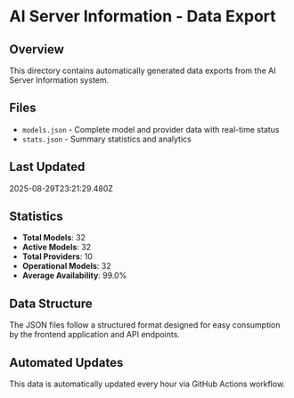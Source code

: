 # AI Server Information - Data Export

## Overview
This directory contains automatically generated data exports from the AI Server Information system.

## Files
- `models.json` - Complete model and provider data with real-time status
- `stats.json` - Summary statistics and analytics

## Last Updated
2025-08-29T23:21:29.480Z

## Statistics
- **Total Models**: 32
- **Active Models**: 32
- **Total Providers**: 10
- **Operational Models**: 32
- **Average Availability**: 99.0%

## Data Structure
The JSON files follow a structured format designed for easy consumption by the frontend application and API endpoints.

## Automated Updates
This data is automatically updated every hour via GitHub Actions workflow.
